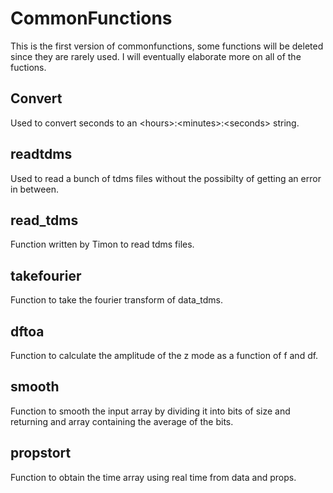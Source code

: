 # CommonFunctions

This is the first version of commonfunctions, some functions will be deleted since they are rarely used. I will eventually elaborate more on all of the fuctions.

## Convert
Used to convert seconds to an &lt;hours&gt;:&lt;minutes&gt;:&lt;seconds&gt; string.
  
## readtdms
Used to read a bunch of tdms files without the possibilty of getting an error in between.

## read_tdms
Function written by Timon to read tdms files.
   
## takefourier
Function to take the fourier transform of data_tdms.
  
## dftoa
Function to calculate the amplitude of the z mode as a function of f and df.
  
## smooth
Function to smooth the input array by dividing it into bits of size <binsize> and returning and array containing the average of the bits.
  
## propstort
Function to obtain the time array using real time from data and props.
